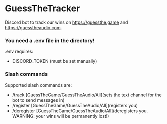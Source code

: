 # GuessTheTracker
Discord bot to track our wins on https://guessthe.game and https://guesstheaudio.com.


### You need a .env file in the directory!
.env requires:

* DISCORD_TOKEN (must be set manually)


### Slash commands
Supported slash commands are:

* /track [GuessTheGame/GuessTheAudio/All](sets the text channel for the bot to send messages in)
* /register [GuessTheGame/GuessTheAudio/All](registers you)
* /deregister [GuessTheGame/GuessTheAudio/All](deregisters you. WARNING: your wins will be permanently lost!)
